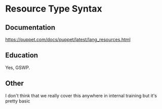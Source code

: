 # Resource Type Syntax

## Documentation

<https://puppet.com/docs/puppet/latest/lang_resources.html>

## Education

Yes, GSWP.

## Other

I don't think that we really cover this anywhere in internal training but it's pretty basic
